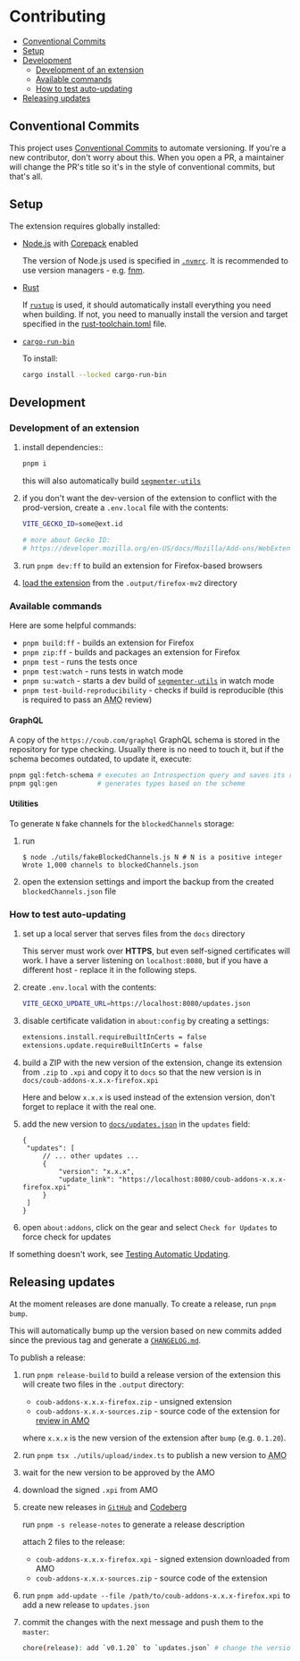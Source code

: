 # Contributing

- [Conventional Commits](#conventional-commits)
- [Setup](#setup)
- [Development](#development)
  - [Development of an extension](#development-of-an-extension)
  - [Available commands](#available-commands)
  - [How to test auto-updating](#how-to-test-auto-updating)
- [Releasing updates](#releasing-updates)

## Conventional Commits

This project uses [Conventional Commits](https://www.conventionalcommits.org/en) to automate versioning. If you're a new contributor, don't worry about this. When you open a PR, a maintainer will change the PR's title so it's in the style of conventional commits, but that's all.

## Setup

The extension requires globally installed:

- [Node.js][node.js] with [Corepack][corepack] enabled

  The version of Node.js used is specified in [`.nvmrc`](./.nvmrc). It is recommended to use version managers - e.g. [fnm][fnm].

- [Rust][rust]

  If [`rustup`][rustup] is used, it should automatically install everything you need when building. If not, you need to manually install the version and target specified in the [rust-toolchain.toml](./rust-toolchain.toml) file.

- [`cargo-run-bin`][cargo-run-bin]

  To install:
  ```sh
  cargo install --locked cargo-run-bin
  ```

## Development

### Development of an extension

1. install dependencies::

   ```sh
   pnpm i
   ```

   this will also automatically build [`segmenter-utils`][segmenter-utils]

2. if you don't want the dev-version of the extension to conflict with the prod-version, create a `.env.local` file with the contents:

   ```sh
   VITE_GECKO_ID=some@ext.id

   # more about Gecko ID:
   # https://developer.mozilla.org/en-US/docs/Mozilla/Add-ons/WebExtensions/manifest.json/browser_specific_settings#extension_id_format
   ```

3. run `pnpm dev:ff` to build an extension for Firefox-based browsers

4. [load the extension][firefox-temp-install] from the `.output/firefox-mv2` directory

### Available commands

Here are some helpful commands:

- `pnpm build:ff` - builds an extension for Firefox
- `pnpm zip:ff` - builds and packages an extension for Firefox
- `pnpm test` - runs the tests once
- `pnpm test:watch` - runs tests in watch mode
- `pnpm su:watch` - starts a dev build of [`segmenter-utils`][segmenter-utils] in watch mode
- `pnpm test-build-reproducibility` - checks if build is reproducible (this is required to pass an <abbr title="addons.mozilla.org">AMO</abbr> review)

#### GraphQL <!-- omit in toc -->

A copy of the `https://coub.com/graphql` GraphQL schema is stored in the repository for type checking. Usually there is no need to touch it, but if the schema becomes outdated, to update it, execute:

```sh
pnpm gql:fetch-schema # executes an Introspection query and saves its response
pnpm gql:gen          # generates types based on the scheme
```

#### Utilities <!-- omit in toc -->

To generate `N` fake channels for the `blockedChannels` storage:

1. run
   ```shell-session
   $ node ./utils/fakeBlockedChannels.js N # N is a positive integer
   Wrote 1,000 channels to blockedChannels.json
   ```
2. open the extension settings and import the backup from the created `blockedChannels.json` file

### How to test auto-updating

1. set up a local server that serves files from the `docs` directory

   This server must work over **HTTPS**, but even self-signed certificates will work. I have a server listening on `localhost:8080`, but if you have a different host - replace it in the following steps.

2. create `.env.local` with the contents:
   ```sh
   VITE_GECKO_UPDATE_URL=https://localhost:8080/updates.json
   ```

3. disable certificate validation in `about:config` by creating a settings:
   ```sh
   extensions.install.requireBuiltInCerts = false
   extensions.update.requireBuiltInCerts = false
   ```

4. build a ZIP with the new version of the extension, change its extension from `.zip` to `.xpi` and copy it to `docs` so that the new version is in `docs/coub-addons-x.x.x-firefox.xpi`

   Here and below `x.x.x` is used instead of the extension version, don't forget to replace it with the real one.

5. add the new version to [`docs/updates.json`](./docs/updates.json) in the `updates` field:
   ```jsonc
   {
   	"updates": [
   		// ... other updates ...
   		{
   			"version": "x.x.x",
   			"update_link": "https://localhost:8080/coub-addons-x.x.x-firefox.xpi"
   		}
   	]
   }
   ```

6. open `about:addons`, click on the gear and select `Check for Updates` to force check for updates

If something doesn't work, see [Testing Automatic Updating](https://extensionworkshop.com/documentation/manage/updating-your-extension/#testing-automatic-updating).

## Releasing updates

At the moment releases are done manually. To create a release, run `pnpm bump`.

This will automatically bump up the version based on new commits added since the previous tag and generate a [`CHANGELOG.md`](./CHANGELOG.md).

To publish a release:

1. run `pnpm release-build` to build a release version of the extension
   this will create two files in the `.output` directory:

   - `coub-addons-x.x.x-firefox.zip` - unsigned extension
   - `coub-addons-x.x.x-sources.zip` - source code of the extension for [review in <abbr title="addons.mozilla.org">AMO</abbr>](https://extensionworkshop.com/documentation/publish/source-code-submission/)

   where `x.x.x` is the new version of the extension after `bump` (e.g. `0.1.20`).
2. run `pnpm tsx ./utils/upload/index.ts` to publish a new version to <abbr title="addons.mozilla.org">AMO</abbr>
3. wait for the new version to be approved by the AMO
4. download the signed `.xpi` from AMO
5. create new releases in [`GitHub`](https://github.com/hikiko4ern/coub-addons) and [Codeberg](https://codeberg.org/hikiko4ern/coub-addons)

   run `pnpm -s release-notes` to generate a release description

   attach 2 files to the release:
   - `coub-addons-x.x.x-firefox.xpi` - signed extension downloaded from AMO
   - `coub-addons-x.x.x-sources.zip` - source code of the extension
6. run `pnpm add-update --file /path/to/coub-addons-x.x.x-firefox.xpi` to add a new release to `updates.json`
7. commit the changes with the next message and push them to the `master`:
   ```sh
   chore(release): add `v0.1.20` to `updates.json` # change the version to a newly created one
   ```

<!-- links -->

[node.js]: https://nodejs.org
[corepack]: https://github.com/nodejs/corepack
[fnm]: https://github.com/Schniz/fnm
[rust]: https://www.rust-lang.org
[rustup]: https://www.rust-lang.org/tools/install
[cargo-run-bin]: https://crates.io/crates/cargo-run-bin
[segmenter-utils]: ./packages/segmenter-utils/README.md
[firefox-temp-install]: https://extensionworkshop.com/documentation/develop/temporary-installation-in-firefox/
